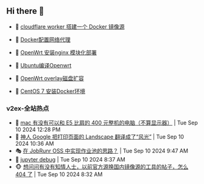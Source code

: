 ## Hi there 👋

<!--
**dkyg666/dkyg666** is a ✨ _special_ ✨ repository because its `README.md` (this file) appears on your GitHub profile.

Here are some ideas to get you started:

- 🔭 I’m currently working on ...
- 🌱 I’m currently learning ...
- 👯 I’m looking to collaborate on ...
- 🤔 I’m looking for help with ...
- 💬 Ask me about ...
- 📫 How to reach me: ...
- 😄 Pronouns: ...
- ⚡ Fun fact: ...
-->

<!-- BLOG-POST-LIST:START -->
- 🦩 [cloudflare worker 搭建一个 Docker 镜像源](http://blog.1996099.xyz/archives/cloudflare-worker-da-jian-yi-ge-docker-jing-xiang-zhan) 

- 🚦 [Docker配置网络代理](http://blog.1996099.xyz/archives/dockerpei-zhi-wang-luo-dai-li) 

- 🫶 [OpenWrt 安装nginx 模块化部署](http://blog.1996099.xyz/archives/openwrt-an-zhuang-nginx-mo-kuai-hua-bu-shu) 

- 🦄 [Ubuntu编译Openwrt](http://blog.1996099.xyz/archives/ubuntuzi-bian-yi-openwrt) 

- 🐻 [OpenWrt overlay磁盘扩容](http://blog.1996099.xyz/archives/openwrt-overlay) 

- 🤖 [CentOS 7 安装Docker环境](http://blog.1996099.xyz/archives/centos-docker) 
<!-- BLOG-POST-LIST:END -->

### v2ex-全站热点
<!-- v2ex:START -->
- 🥸 [mac 有没有可以和 E5 比肩的 400 元整机的电脑（不算显示器）](https://www.v2ex.com/t/1071776#reply0) | Tue Sep 10 2024 12:28 PM
- 🤗 [神人 Google 把打印页面的 Landscape 翻译成了“风光”](https://www.v2ex.com/t/1071755#reply5) | Tue Sep 10 2024 10:36 AM
- 🎭 [在 JobRunr OSS 中实现作业池的思路？](https://www.v2ex.com/t/1071740#reply0) | Tue Sep 10 2024 9:47 AM
- 🥷 [jupyter debug](https://www.v2ex.com/t/1071709#reply1) | Tue Sep 10 2024 8:37 AM
- 🐵 [想问问有没有知情人士，以前官方源换国内镜像源的工具的帖子，怎么 404 了](https://www.v2ex.com/t/1071704#reply4) | Tue Sep 10 2024 8:32 AM<!-- v2ex:END -->

